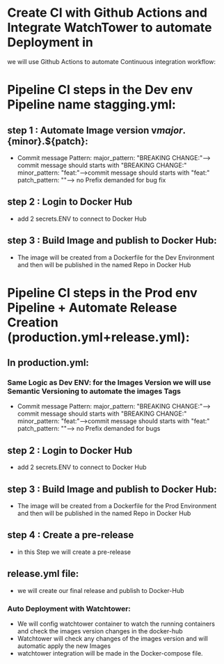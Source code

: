 # Create CI with Github Actions and Integrate WatchTower to automate Deployment in #
we will use Github Actions to automate Continuous integration workflow:
# Pipeline CI steps in the Dev env Pipeline name stagging.yml: 
## step 1 : Automate Image version v${major}.${minor}.${patch}:
 +  Commit message Pattern:
     major_pattern: "BREAKING CHANGE:"--> commit message should starts with "BREAKING CHANGE:"
     minor_pattern: "feat:"-->commit message should starts with "feat:"
     patch_pattern: ""--> no Prefix demanded for bug fix
 ## step 2 : Login to Docker Hub
 + add 2 secrets.ENV to connect to Docker Hub     
 ## step 3 : Build Image and publish to Docker Hub:
  + The image will be created from a Dockerfile for the Dev Environment and then will be published in the named Repo in Docker Hub

# Pipeline CI steps in the Prod env Pipeline + Automate Release Creation (production.yml+release.yml):
 ## In production.yml:
 ### Same Logic as Dev ENV: for the Images Version we will use Semantic Versioning to automate the images Tags
 +  Commit message Pattern:
     major_pattern: "BREAKING CHANGE:"--> commit message should starts with "BREAKING CHANGE:"
     minor_pattern: "feat:"-->commit message should starts with "feat:"
     patch_pattern: ""--> no Prefix demanded for bugs
 ## step 2 : Login to Docker Hub
  + add 2 secrets.ENV to connect to Docker Hub     
 ## step 3 : Build Image and publish to Docker Hub:
  + The image will be created from a Dockerfile for the Prod Environment and then will be published in the named Repo in Docker Hub     
 ## step 4 : Create a pre-release
  + in this Step we will create a pre-release 
##  release.yml file:
  + we will create our final release and publish to Docker-Hub

### Auto Deployment with Watchtower:
 + We will config watchtower container to watch the running containers and check the images version changes in the docker-hub
 + Watchtower will check any changes of the images version and will automatic apply the new Images 
 + watchtower integration will be made in the Docker-compose file.


  

